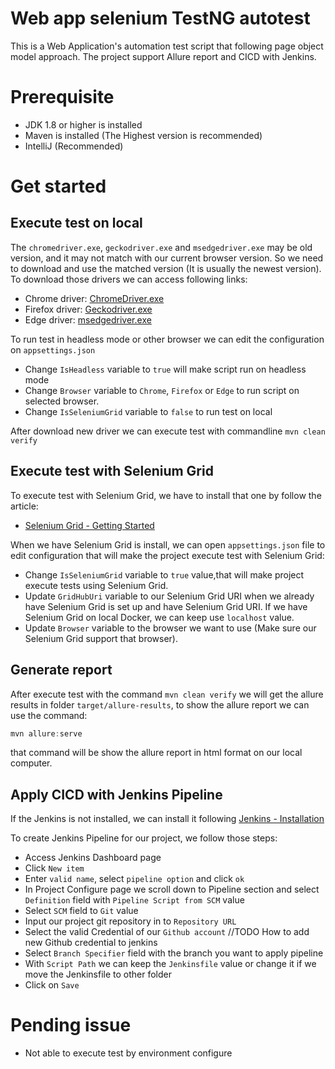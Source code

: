 # Web app selenium TestNG autotest
This is a Web Application's automation test script that following 
page object model approach. The project support Allure report and CICD with Jenkins.

# Prerequisite
- JDK 1.8 or higher is installed 
- Maven is installed (The Highest version is recommended)
- IntelliJ (Recommended)
# Get started 

## Execute test on local

The `chromedriver.exe`, `geckodriver.exe` and `msedgedriver.exe` may be old version, and it 
may not match with our current browser version. So we need to download and use the matched version
(It is usually the newest version). To download those drivers we can access following links:
- Chrome driver: [ChromeDriver.exe](https://chromedriver.chromium.org/downloads)
- Firefox driver: [Geckodriver.exe](https://github.com/mozilla/geckodriver/releases)
- Edge driver: [msedgedriver.exe](https://developer.microsoft.com/en-us/microsoft-edge/tools/webdriver/)

To run test in headless mode or other browser we can edit the configuration on `appsettings.json`

- Change `IsHeadless` variable to `true` will make script run on headless mode
- Change `Browser` variable to `Chrome`, `Firefox` or `Edge` to run script on selected browser.
- Change `IsSeleniumGrid` variable to `false` to run test on local

After download new driver we can execute test with commandline `mvn clean verify`


## Execute test with Selenium Grid
To execute test with Selenium Grid, we have to install that one by follow the article:
- [Selenium Grid - Getting Started](https://toronto22.github.io/selenium_grid_getting_started/)

When we have Selenium Grid is install, we can open `appsettings.json` file to edit configuration that will make
the project execute test with Selenium Grid:
- Change `IsSeleniumGrid` variable to `true` value,that will make project execute tests using Selenium Grid.
- Update `GridHubUri` variable to our Selenium Grid URI when we already have Selenium Grid is set up and have Selenium Grid URI. If we have Selenium Grid on local Docker, we can keep use `localhost` value.
- Update `Browser` variable to the browser we want to use (Make sure our Selenium Grid support that browser).

## Generate report

After execute test with the command `mvn clean verify` we will get the allure results in folder `target/allure-results`, to show the allure report
we can use the command:

```js
mvn allure:serve
```

that command will be show the allure report in html format on our local computer.

## Apply CICD with Jenkins Pipeline
If the Jenkins is not installed, we can install it following [Jenkins - Installation](https://toronto22.github.io/jenkins_installation/)

To create Jenkins Pipeline for our project, we follow those steps:
- Access Jenkins Dashboard page
- Click `New item`
- Enter `valid name`, select `pipeline option` and click `ok`
- In Project Configure page we scroll down to Pipeline section and select `Definition` field with `Pipeline Script from SCM` value
- Select `SCM` field to `Git` value 
- Input our project git repository in to `Repository URL`
- Select the valid Credential of our `Github account` //TODO How to add new Github credential to jenkins 
- Select `Branch Specifier` field with the branch you want to apply pipeline
- With `Script Path` we can keep the `Jenkinsfile` value or change it if we move the Jenkinsfile to other folder
- Click on `Save`
# Pending issue
- Not able to execute test by environment configure
